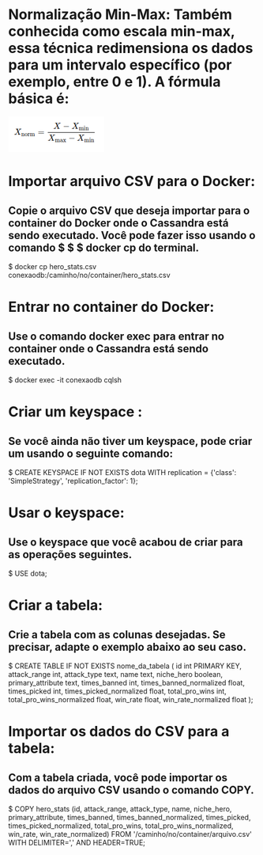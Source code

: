 
# Normalização Min-Max: Também conhecida como escala min-max, essa técnica redimensiona os dados para um intervalo específico (por exemplo, entre 0 e 1). A fórmula básica é:

![Fórmula de normalização](/formula_normalizacao.png)


# Importar arquivo CSV para o Docker:
## Copie o arquivo CSV que deseja importar para o container do Docker onde o Cassandra está sendo executado. Você pode fazer isso usando o comando $ $ $ docker cp do terminal.

$ docker cp hero_stats.csv conexaodb:/caminho/no/container/hero_stats.csv

# Entrar no container do Docker:
## Use o comando docker exec para entrar no container onde o Cassandra está sendo executado.

$ docker exec -it conexaodb cqlsh

# Criar um keyspace :
## Se você ainda não tiver um keyspace, pode criar um usando o seguinte comando:

$ CREATE KEYSPACE IF NOT EXISTS dota WITH replication = {'class': 'SimpleStrategy', 'replication_factor': 1};
# Usar o keyspace:
## Use o keyspace que você acabou de criar para as operações seguintes.

$ USE dota;
# Criar a tabela:
## Crie a tabela com as colunas desejadas. Se precisar, adapte o exemplo abaixo ao seu caso.

$ CREATE TABLE IF NOT EXISTS nome_da_tabela (
    id int PRIMARY KEY,
    attack_range int,
    attack_type text,
    name text,
    niche_hero boolean,
    primary_attribute text,
    times_banned int,
    times_banned_normalized float,
    times_picked int,
    times_picked_normalized float,
    total_pro_wins int,
    total_pro_wins_normalized float,
    win_rate float,
    win_rate_normalized float
);

# Importar os dados do CSV para a tabela:
## Com a tabela criada, você pode importar os dados do arquivo CSV usando o comando COPY.

$ COPY hero_stats (id, attack_range, attack_type, name, niche_hero, primary_attribute, times_banned, times_banned_normalized, times_picked, times_picked_normalized, total_pro_wins, total_pro_wins_normalized, win_rate, win_rate_normalized) FROM '/caminho/no/container/arquivo.csv' WITH DELIMITER=',' AND HEADER=TRUE;
